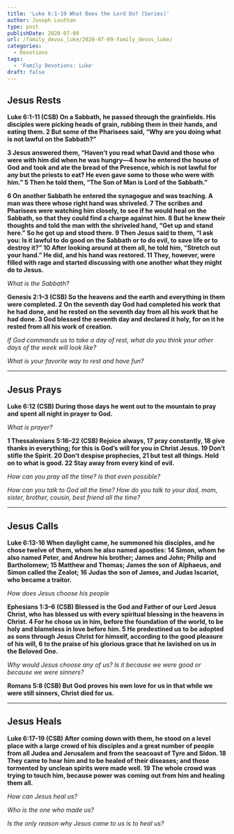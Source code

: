 ```yaml
---
title: 'Luke 6:1-19 What Does the Lord Do? (Series)'
author: Joseph Louthan
type: post
publishDate: 2020-07-09
url: /family_devos_luke/2020-07-09-family_devos_luke/
categories:
  - Devotions
tags:
  - 'Family Devotions: Luke'
draft: false
---
```


## Jesus Rests

**Luke 6:1-11 (CSB) On a Sabbath, he passed through the grainfields. His disciples were picking heads of grain, rubbing them in their hands, and eating them. 2 But some of the Pharisees said, “Why are you doing what is not lawful on the Sabbath?”**  

**3 Jesus answered them, “Haven’t you read what David and those who were with him did when he was hungry—4 how he entered the house of God and took and ate the bread of the Presence, which is not lawful for any but the priests to eat? He even gave some to those who were with him.” 5 Then he told them, “The Son of Man is Lord of the Sabbath.”** 

**6 On another Sabbath he entered the synagogue and was teaching. A man was there whose right hand was shriveled. 7 The scribes and Pharisees were watching him closely, to see if he would heal on the Sabbath, so that they could find a charge against him. 8 But he knew their thoughts and told the man with the shriveled hand, “Get up and stand here.” So he got up and stood there. 9 Then Jesus said to them, “I ask you: Is it lawful to do good on the Sabbath or to do evil, to save life or to destroy it?” 10 After looking around at them all, he told him, “Stretch out your hand.” He did, and his hand was restored. 11 They, however, were filled with rage and started discussing with one another what they might do to Jesus.**

*What is the Sabbath?*

**Genesis 2:1–3 (CSB) So the heavens and the earth and everything in them were completed. 2 On the seventh day God had completed his work that he had done, and he rested on the seventh day from all his work that he had done. 3 God blessed the seventh day and declared it holy, for on it he rested from all his work of creation.**

*If God commands us to take a day of rest, what do you think your other days of the week will look like?*

*What is your favorite way to rest and have fun?*


------

##  Jesus Prays

**Luke 6:12 (CSB) During those days he went out to the mountain to pray and spent all night in prayer to God.**

*What is prayer?*

**1 Thessalonians 5:16–22 (CSB) Rejoice always, 17 pray constantly, 18 give thanks in everything; for this is God’s will for you in Christ Jesus. 19 Don’t stifle the Spirit. 20 Don’t despise prophecies, 21 but test all things. Hold on to what is good. 22 Stay away from every kind of evil.**

*How can you pray all the time? Is that even possible?*

*How can you talk to God all the time? How do you talk to your dad, mom, sister, brother, cousin, best friend all the time?*

------

## Jesus Calls

**Luke 6:13-16 When daylight came, he summoned his disciples, and he chose twelve of them, whom he also named apostles: 14 Simon, whom he also named Peter, and Andrew his brother; James and John; Philip and Bartholomew; 15 Matthew and Thomas; James the son of Alphaeus, and Simon called the Zealot; 16 Judas the son of James, and Judas Iscariot, who became a traitor.**  

*How does Jesus choose his people*

**Ephesians 1:3–6 (CSB) Blessed is the God and Father of our Lord Jesus Christ, who has blessed us with every spiritual blessing in the heavens in Christ. 4 For he chose us in him, before the foundation of the world, to be holy and blameless in love before him. 5 He predestined us to be adopted as sons through Jesus Christ for himself, according to the good pleasure of his will, 6 to the praise of his glorious grace that he lavished on us in the Beloved One.**

*Why would Jesus choose any of us? Is it because we were good or because we were sinners?*

**Romans 5:8 (CSB) But God proves his own love for us in that while we were still sinners, Christ died for us.**

------

## Jesus Heals

**Luke 6:17-19 (CSB) After coming down with them, he stood on a level place with a large crowd of his disciples and a great number of people from all Judea and Jerusalem and from the seacoast of Tyre and Sidon. 18 They came to hear him and to be healed of their diseases; and those tormented by unclean spirits were made well. 19 The whole crowd was trying to touch him, because power was coming out from him and healing them all.**

*How can Jesus heal us?*

*Who is the one who made us?*

*Is the only reason why Jesus came to us is to heal us?* 
